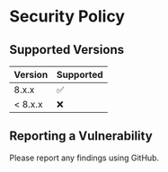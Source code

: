 # Security Policy

## Supported Versions

| Version   | Supported          |
| --------- | ------------------ |
| 8.x.x     | :white_check_mark: |
| < 8.x.x   | :x:                |

## Reporting a Vulnerability

Please report any findings using GitHub.
